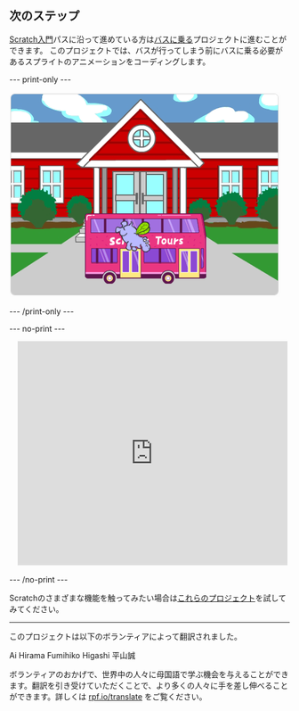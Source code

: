## 次のステップ

[Scratch入門](https://projects.raspberrypi.org/ja-JP/pathways/scratch-intro)パスに沿って進めている方は[バスに乗る](https://projects.raspberrypi.org/ja-JP/projects/catch-the-bus)プロジェクトに進むことができます。 このプロジェクトでは、バスが行ってしまう前にバスに乗る必要があるスプライトのアニメーションをコーディングします。

--- print-only ---

![「バスに乗る」プロジェクト。](images/scratch-tour-bus.png)

--- /print-only ---

--- no-print ---

<div class="scratch-preview" style="margin-left: 15px;">
  <iframe allowtransparency="true" width="485" height="402" src="https://scratch.mit.edu/projects/embed/602807225/?autostart=false" frameborder="0"></iframe>
</div>

--- /no-print ---

Scratchのさまざまな機能を触ってみたい場合は[これらのプロジェクト](https://projects.raspberrypi.org/ja-JP/projects?software%5B%5D=scratch&curriculum%5B%5D=%201)を試してみてください。

***
このプロジェクトは以下のボランティアによって翻訳されました。

Ai Hirama
Fumihiko Higashi
平山誠

ボランティアのおかげで、世界中の人々に母国語で学ぶ機会を与えることができます。翻訳を引き受けていただくことで、より多くの人々に手を差し伸べることができます。詳しくは [rpf.io/translate](https://rpf.io/translate) をご覧ください。
